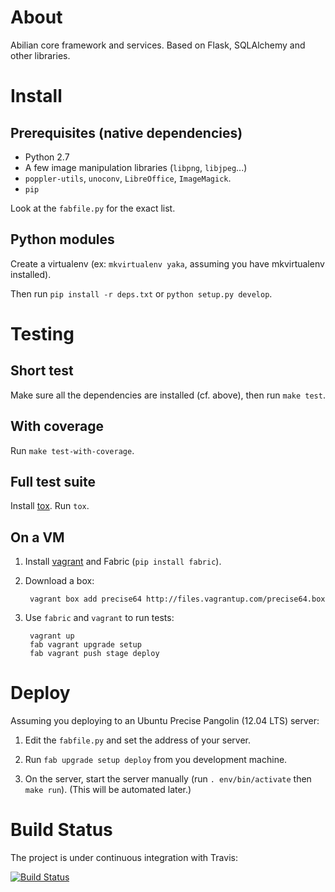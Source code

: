 About
=====

Abilian core framework and services. Based on Flask, SQLAlchemy and other
libraries.

Install
=======

Prerequisites (native dependencies)
-----------------------------------

- Python 2.7
- A few image manipulation libraries (`libpng`, `libjpeg`...)
- `poppler-utils`, `unoconv`, `LibreOffice`, `ImageMagick`.
- `pip`

Look at the `fabfile.py` for the exact list.

Python modules
--------------

Create a virtualenv (ex: `mkvirtualenv yaka`, assuming you have mkvirtualenv installed).

Then run `pip install -r deps.txt` or `python setup.py develop`.


Testing
=======

Short test
----------

Make sure all the dependencies are installed (cf. above), then
run `make test`.

With coverage
-------------

Run `make test-with-coverage`.

Full test suite
---------------

Install [tox](http://pypi.python.org/pypi/tox). Run `tox`.

On a VM
-------

1. Install [vagrant](http://vagrantup.com/) and Fabric (`pip install fabric`).

2. Download a box:

        vagrant box add precise64 http://files.vagrantup.com/precise64.box

3. Use `fabric` and `vagrant` to run tests:

        vagrant up
        fab vagrant upgrade setup
        fab vagrant push stage deploy


Deploy
======

Assuming you deploying to an Ubuntu Precise Pangolin (12.04 LTS) server:

1. Edit the `fabfile.py` and set the address of your server.

2. Run `fab upgrade setup deploy` from you development machine.

3. On the server, start the server manually (run `. env/bin/activate` then `make run`).
   (This will be automated later.)


Build Status
============

The project is under continuous integration with Travis:

[![Build Status](https://secure.travis-ci.org/sfermigier/yaka-core.png?branch=master)](https://secure.travis-ci.org/#!/sfermigier/yaka-core)
